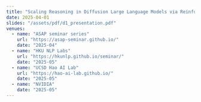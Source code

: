 ```yaml
---
title: "Scaling Reasoning in Diffusion Large Language Models via Reinforcement Learning"
date: 2025-04-01
slides: "/assets/pdf/d1_presentation.pdf"
venues:
  - name: "ASAP seminar series"
    url: "https://asap-seminar.github.io/"
    date: "2025-04"
  - name: "HKU NLP Labs"
    url: "https://hkunlp.github.io/seminar/"
    date: "2025-05"
  - name: "UCSD Hao AI Lab"
    url: "https://hao-ai-lab.github.io/"
    date: "2025-05"
  - name: "NVIDIA"
    date: "2025-05"
---
```

